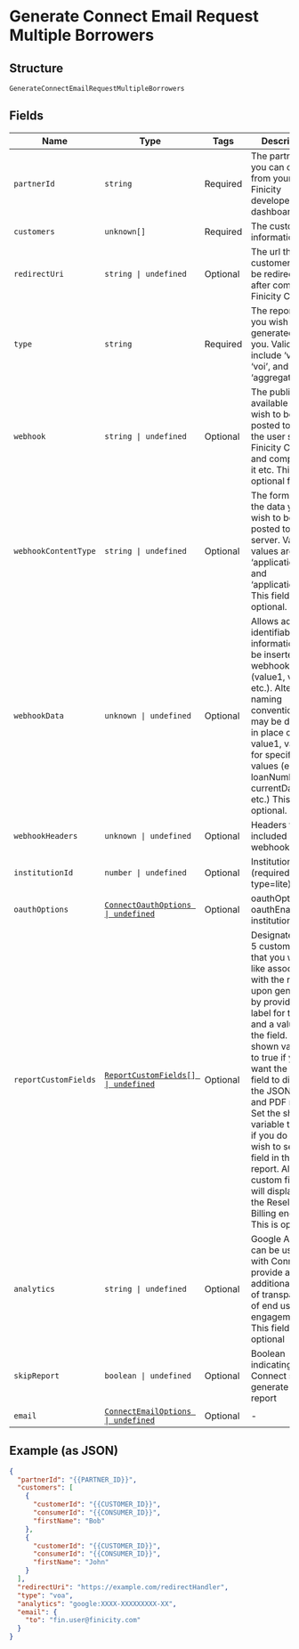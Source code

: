 
# Generate Connect Email Request Multiple Borrowers

## Structure

`GenerateConnectEmailRequestMultipleBorrowers`

## Fields

| Name | Type | Tags | Description |
|  --- | --- | --- | --- |
| `partnerId` | `string` | Required | The partner id you can obtain from your Finicity developer dashboard |
| `customers` | `unknown[]` | Required | The customers' information |
| `redirectUri` | `string \| undefined` | Optional | The url that customers will be redirected to after completing Finicity Connect. |
| `type` | `string` | Required | The report type you wish to have generated for you. Valid types include ‘voa’, ‘voi’, and ‘aggregation’ |
| `webhook` | `string \| undefined` | Optional | The publicly available url you wish to be posted to when the user starts Finicity Connect, and completes, it etc.  This is an optional field |
| `webhookContentType` | `string \| undefined` | Optional | The format of the data you wish to be posted to your server. Valid values are ‘application/json’ and ‘application/xml’ This field is optional. |
| `webhookData` | `unknown \| undefined` | Optional | Allows additional identifiable information to be inserted into webhooks (value1, value2, etc.). Alternative naming conventions may be desired in place of value1, value2 for specific values (e.g. loanNumber, currentDate, etc.) This field is optional. |
| `webhookHeaders` | `unknown \| undefined` | Optional | Headers to be included with webhook events |
| `institutionId` | `number \| undefined` | Optional | Institution id (required for type=lite) |
| `oauthOptions` | [`ConnectOauthOptions \| undefined`](../../doc/models/connect-oauth-options.md) | Optional | oauthOptions for oauthEnabled institutions |
| `reportCustomFields` | [`ReportCustomFields[] \| undefined`](../../doc/models/report-custom-fields.md) | Optional | Designate up to 5 custom fields that you would like associated with the report upon generation by providing a label for the field and a value for the field.  Set the shown variable to true if you want the custom field to display in the JSON, XML, and PDF reports. Set the shown variable to false if you do not wish to see this field in the report. All custom fields will display in the Reseller Billing endpoint.   This is optional. |
| `analytics` | `string \| undefined` | Optional | Google Analytics can be used with Connect to provide an additional layer of transparency of end user engagement. This field is optional |
| `skipReport` | `boolean \| undefined` | Optional | Boolean indicating if Connect should generate the report |
| `email` | [`ConnectEmailOptions \| undefined`](../../doc/models/connect-email-options.md) | Optional | - |

## Example (as JSON)

```json
{
  "partnerId": "{{PARTNER_ID}}",
  "customers": [
    {
      "customerId": "{{CUSTOMER_ID}}",
      "consumerId": "{{CONSUMER_ID}}",
      "firstName": "Bob"
    },
    {
      "customerId": "{{CUSTOMER_ID}}",
      "consumerId": "{{CONSUMER_ID}}",
      "firstName": "John"
    }
  ],
  "redirectUri": "https://example.com/redirectHandler",
  "type": "voa",
  "analytics": "google:XXXX-XXXXXXXXX-XX",
  "email": {
    "to": "fin.user@finicity.com"
  }
}
```

